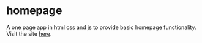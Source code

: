 # homepage
A one page app in html css and js to provide basic homepage functionality.
Visit the site <a href="https://homepage-f86ec.firebaseapp.com/">here</a>.
